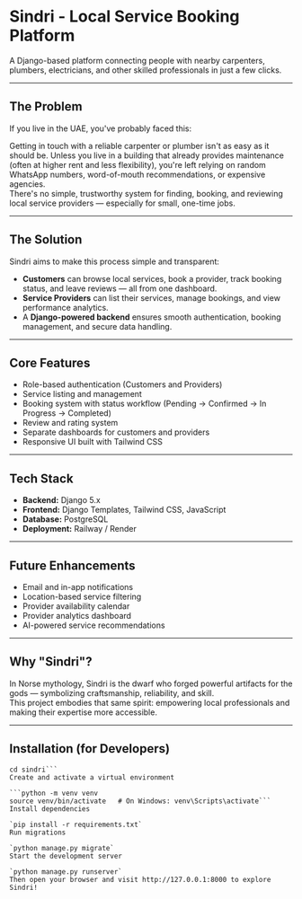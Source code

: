 # Sindri - Local Service Booking Platform

A Django-based platform connecting people with nearby carpenters, plumbers, electricians, and other skilled professionals in just a few clicks.

---

## The Problem

If you live in the UAE, you've probably faced this:

Getting in touch with a reliable carpenter or plumber isn't as easy as it should be. Unless you live in a building that already provides maintenance (often at higher rent and less flexibility), you're left relying on random WhatsApp numbers, word-of-mouth recommendations, or expensive agencies.  
There's no simple, trustworthy system for finding, booking, and reviewing local service providers — especially for small, one-time jobs.

---

## The Solution

Sindri aims to make this process simple and transparent:

- **Customers** can browse local services, book a provider, track booking status, and leave reviews — all from one dashboard.  
- **Service Providers** can list their services, manage bookings, and view performance analytics.  
- A **Django-powered backend** ensures smooth authentication, booking management, and secure data handling.

---

## Core Features

- Role-based authentication (Customers and Providers)  
- Service listing and management  
- Booking system with status workflow (Pending → Confirmed → In Progress → Completed)  
- Review and rating system  
- Separate dashboards for customers and providers  
- Responsive UI built with Tailwind CSS

---

## Tech Stack

- **Backend:** Django 5.x  
- **Frontend:** Django Templates, Tailwind CSS, JavaScript  
- **Database:** PostgreSQL  
- **Deployment:** Railway / Render

---

## Future Enhancements

- Email and in-app notifications  
- Location-based service filtering  
- Provider availability calendar  
- Provider analytics dashboard  
- AI-powered service recommendations

---

## Why "Sindri"?

In Norse mythology, Sindri is the dwarf who forged powerful artifacts for the gods — symbolizing craftsmanship, reliability, and skill.  
This project embodies that same spirit: empowering local professionals and making their expertise more accessible.

---

## Installation (for Developers)

```git clone https://github.com/yourusername/sindri.git
cd sindri```
Create and activate a virtual environment

```python -m venv venv
source venv/bin/activate   # On Windows: venv\Scripts\activate```
Install dependencies

`pip install -r requirements.txt`
Run migrations

`python manage.py migrate`
Start the development server

`python manage.py runserver`
Then open your browser and visit http://127.0.0.1:8000 to explore Sindri!
